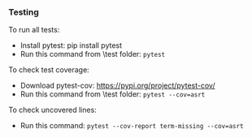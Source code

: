 ### Testing

To run all tests:
- Install pytest: pip install pytest
- Run this command from \test folder: `pytest`

To check test coverage:
- Download pytest-cov: https://pypi.org/project/pytest-cov/
- Run this command from \test folder: `pytest --cov=asrt`

To check uncovered lines:
- Run this command: `pytest --cov-report term-missing --cov=asrt`
